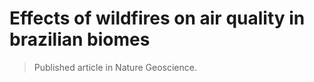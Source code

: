 # Effects of wildfires on air quality in brazilian biomes
> Published article in Nature Geoscience.
